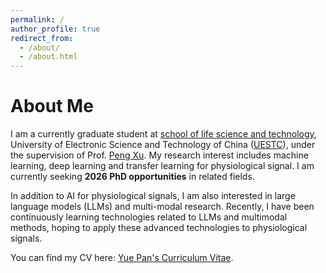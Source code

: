 ```yaml
---
permalink: /
author_profile: true
redirect_from: 
  - /about/
  - /about.html
---
```

# **About Me**
I am a currently graduate student at [school of life science and technology](https://www.life.uestc.edu.cn/), University of Electronic Science and Technology of China ([UESTC](https://www.uestc.edu.cn/)), under the supervision of Prof. [Peng Xu](https://www.life.uestc.edu.cn/sznr2.jsp?urltype=news.NewsContentUrl&wbtreeid=1221&wbnewsid=3559).
My research interest includes machine learning, deep learning and transfer learning for physiological signal. I am currently seeking **2026 PhD opportunities** in related fields.

In addition to AI for physiological signals, I am also interested in large language models (LLMs) and multi-modal research. Recently, I have been continuously learning technologies related to LLMs and multimodal methods, hoping to apply these advanced technologies to  physiological signals.

You can find my CV here: [Yue Pan's Curriculum Vitae](https://py222yy.github.io/cv/).


